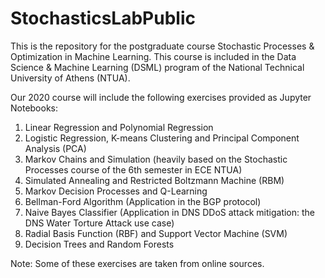 # StochasticsLabPublic
This is the repository for the postgraduate course Stochastic Processes &amp; Optimization in Machine Learning. This course is included in the Data Science &amp; Machine Learning (DSML) program of the National Technical University of Athens (NTUA).  
  
Our 2020 course will include the following exercises provided as Jupyter Notebooks:  
1) Linear Regression and Polynomial Regression  
2) Logistic Regression, K-means Clustering and Principal Component Analysis (PCA)  
3) Markov Chains and Simulation (heavily based on the Stochastic Processes course of the 6th semester in ECE NTUA)  
4) Simulated Annealing and Restricted Boltzmann Machine (RBM)  
5) Markov Decision Processes and Q-Learning  
6) Bellman-Ford Algorithm (Application in the BGP protocol)  
7) Naive Bayes Classifier (Application in DNS DDoS attack mitigation: the DNS Water Torture Attack use case)  
8) Radial Basis Function (RBF) and Support Vector Machine (SVM)  
9) Decision Trees and Random Forests  
  
Note: Some of these exercises are taken from online sources.
